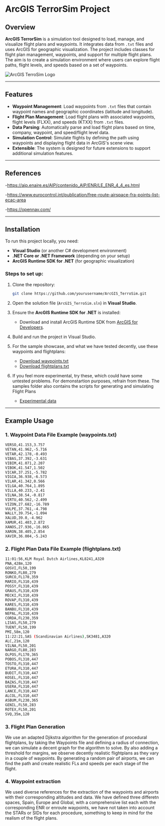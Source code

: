 # ArcGIS TerrorSim Project

## Overview

**ArcGIS TerrorSim** is a simulation tool designed to load, manage, and visualize flight plans and waypoints. It integrates data from `.txt` files and uses ArcGIS for geographic visualization. The project includes classes for flight plan management, waypoints, and support for multiple flight plans. The aim is to create a simulation environment where users can explore flight paths, flight levels, and speeds based on a set of waypoints.

![ArcGIS TerroSim Logo](https://i.ibb.co/hKq6fzq/logo.jpg)

---

## Features

- **Waypoint Management**: Load waypoints from `.txt` files that contain waypoint names and geographic coordinates (latitude and longitude).
- **Flight Plan Management**: Load flight plans with associated waypoints, flight levels (FLXX), and speeds (KTXX) from `.txt` files.
- **Data Parsing**: Automatically parse and load flight plans based on time, company, waypoint, and speed/flight level data.
- **Simulation Control**: Simulate flights by defining the path using waypoints and displaying flight data in ArcGIS's scene view.
- **Extensible**: The system is designed for future extensions to support additional simulation features.

---

## References

-https://aip.enaire.es/AIP/contenido_AIP/ENR/LE_ENR_4_4_es.html

-https://www.eurocontrol.int/publication/free-route-airspace-fra-points-list-ecac-area

-https://opennav.com/

---

## Installation

To run this project locally, you need:

- **Visual Studio** (or another C# development environment)
- **.NET Core or .NET Framework** (depending on your setup)
- **ArcGIS Runtime SDK for .NET** (for geographic visualization)

### Steps to set up:

1. Clone the repository:
    ```bash
    git clone https://github.com/yourusername/ArcGIS_TerroSim.git
    ```

2. Open the solution file (`ArcGIS_TerroSim.sln`) in **Visual Studio**.

3. Ensure the **ArcGIS Runtime SDK for .NET** is installed:
    - Download and install ArcGIS Runtime SDK from [ArcGIS for Developers](https://developers.arcgis.com/net/).

4. Build and run the project in Visual Studio.

5. For the sample showcase, and what we have tested decently, use these waypoints and flightplans:
   - [Download waypoints.txt](https://raw.githubusercontent.com/Info1-DanielBryanArnauDavid/ArcGIS_TerrorSim/refs/heads/Fase3.5/datos/Showcase/SpainWaypoints.txt)
   - [Download flightplans.txt](https://raw.githubusercontent.com/Info1-DanielBryanArnauDavid/ArcGIS_TerrorSim/refs/heads/Fase3.5/datos/Showcase/SpainFlightPlans.txt)

6. If you feel more experimental, try these, which could have some untested problems. For demonstartion purposes, refrain from these. The samples folder also contains the scripts for generating and simulating Flight Plans
   - [Experimental data](https://github.com/Info1-DanielBryanArnauDavid/ArcGIS_TerrorSim/tree/Fase3.5/datos/Samples)


---

## Example Usage

### 1. Waypoint Data File Example (waypoints.txt)
 ```bash
VERSO,41.153,3.757
VETAN,41.962,-5.716
VETAR,42.178,-0.493
VIBAS,37.392,-3.631
VIBIM,41.071,2.207
VIBOK,41.547,1.502
VICAR,37.251,-5.782
VIGIA,36.938,-6.573
VILAR,41.342,0.566
VILGA,40.764,1.895
VILLA,40.233,-2.41
VILNA,38.54,-0.817
VIRTU,40.562,-2.499
VIZON,27.682,-16.789
VULPE,37.761,-4.798
WALLY,39.754,-1.094
XALUD,39.0,-4.962
XAMUR,41.403,2.872
XANOS,27.936,-16.865
XARON,38.405,2.854
XAVIR,36.004,-5.243
```

### 2. Flight Plan Data File Example (flightplans.txt)
 ```bash
11:01:56,KLM Royal Dutch Airlines,KL8241,A320
PNA,428m,120
GOSVI,FL50,199
RONKO,FL80,279
SURCO,FL170,359
MARIO,FL310,439
POSSY,FL310,439
GRAUS,FL310,439
MECKI,FL310,439
ROVAP,FL310,439
KARES,FL310,439
BANBU,FL310,439
NEPAL,FL310,439
CORDA,FL230,359
LISAS,FL50,279
TUENT,FL50,199
PMI,58m,120
11:22:21,SAS (Scandinavian Airlines),SK3481,A320
ALC,21m,120
VILNA,FL50,201
NARGO,FL80,283
OLPOS,FL170,365
POBOS,FL310,447
TOSTO,FL310,447
ETURA,FL310,447
BUDIT,FL310,447
KOSEL,FL310,447
BAZAS,FL310,447
USERA,FL310,447
LANCE,FL310,447
ALCOL,FL310,447
ASBUM,FL230,365
GENIL,FL50,283
ROTEX,FL50,201
SVQ,35m,120
```
### 3. Flight Plan Generation

We use an adapted Djikstra algorithm for the generation of procedural flightplans, by taking the Waypoints file and defining a radius of connection, we can simulate a decent graph for the algorithm to solve. By also adding a threshold for margins, we observe decently realistic flightplans as they vary in a couple of waypoints. By generating a random pair of airports, we can find the path and create realistic FLs and speeds per each stage of the flight. 

### 4. Waypoint extraction

We used diverse references for the extraction of the waypoints and airports with their corresponding altitudes and data. We have defined three differetn spaces, Spain, Europe and Global, with a comprehensive list each with the corresponding ENR or enroute waypoints, we have not taken into account the STARs or SIDs for each procedure, something to keep in mind for the realism of the flight plans.

